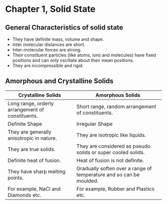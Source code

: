 # Chapter 1, Solid State

## General Characteristics of solid state
* They have definite mass, volume and shape.
* Inter molecular distances are short.
* Inter-molecular forces are strong.
* Their constituent particles (like atoms, ions and molecules) have fixed positions and can only oscillate about their mean positions.
* They are incompressible and rigid.

## Amorphous and Crystalline Solids

|Crystalline Solids                              |Amorphous Solids                                                   |
| ---------------------------------------------- | ----------------------------------------------------------------- |
|Long range, orderly arrangement of constituents.|Short range, random arrangement of constituents.                   |
|Definite Shape                                  |Irregular Shape                                                    |
|They are generally anisotropic in nature.       |They are isotropic like liquids.                                   |                            
|They are true solids.                           |They are considered as pseudo solids or super cooled solids.       |
|Definite heat of fusion.                        |Heat of fusion is not definite.                                    |
|They have sharp melting points.                 |Gradually soften over a range of temperature and so can be moulded.|
|For example, NaCl and Diamonds etc.             |For example, Rubber and Plastics etc.                              |

